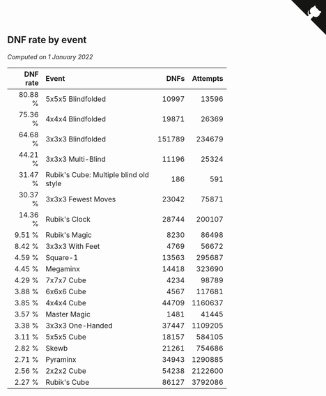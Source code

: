 ## DNF rate by event

*Computed on  1 January 2022*

| DNF rate | Event | DNFs | Attempts |
| ---: | :--- | ---: | ---: |
| 80.88 % | 5x5x5 Blindfolded | 10997 | 13596 |
| 75.36 % | 4x4x4 Blindfolded | 19871 | 26369 |
| 64.68 % | 3x3x3 Blindfolded | 151789 | 234679 |
| 44.21 % | 3x3x3 Multi-Blind | 11196 | 25324 |
| 31.47 % | Rubik's Cube: Multiple blind old style | 186 | 591 |
| 30.37 % | 3x3x3 Fewest Moves | 23042 | 75871 |
| 14.36 % | Rubik's Clock | 28744 | 200107 |
| 9.51 % | Rubik's Magic | 8230 | 86498 |
| 8.42 % | 3x3x3 With Feet | 4769 | 56672 |
| 4.59 % | Square-1 | 13563 | 295687 |
| 4.45 % | Megaminx | 14418 | 323690 |
| 4.29 % | 7x7x7 Cube | 4234 | 98789 |
| 3.88 % | 6x6x6 Cube | 4567 | 117681 |
| 3.85 % | 4x4x4 Cube | 44709 | 1160637 |
| 3.57 % | Master Magic | 1481 | 41445 |
| 3.38 % | 3x3x3 One-Handed | 37447 | 1109205 |
| 3.11 % | 5x5x5 Cube | 18157 | 584105 |
| 2.82 % | Skewb | 21261 | 754686 |
| 2.71 % | Pyraminx | 34943 | 1290885 |
| 2.56 % | 2x2x2 Cube | 54238 | 2122600 |
| 2.27 % | Rubik's Cube | 86127 | 3792086 |


<a href="https://github.com/jonatanklosko/wca_statistics" class="github-corner" aria-label="View source on Github"><svg width="80" height="80" viewBox="0 0 250 250" style="fill:#151513; color:#fff; position: absolute; top: 0; border: 0; right: 0;" aria-hidden="true"><path d="M0,0 L115,115 L130,115 L142,142 L250,250 L250,0 Z"></path><path d="M128.3,109.0 C113.8,99.7 119.0,89.6 119.0,89.6 C122.0,82.7 120.5,78.6 120.5,78.6 C119.2,72.0 123.4,76.3 123.4,76.3 C127.3,80.9 125.5,87.3 125.5,87.3 C122.9,97.6 130.6,101.9 134.4,103.2" fill="currentColor" style="transform-origin: 130px 106px;" class="octo-arm"></path><path d="M115.0,115.0 C114.9,115.1 118.7,116.5 119.8,115.4 L133.7,101.6 C136.9,99.2 139.9,98.4 142.2,98.6 C133.8,88.0 127.5,74.4 143.8,58.0 C148.5,53.4 154.0,51.2 159.7,51.0 C160.3,49.4 163.2,43.6 171.4,40.1 C171.4,40.1 176.1,42.5 178.8,56.2 C183.1,58.6 187.2,61.8 190.9,65.4 C194.5,69.0 197.7,73.2 200.1,77.6 C213.8,80.2 216.3,84.9 216.3,84.9 C212.7,93.1 206.9,96.0 205.4,96.6 C205.1,102.4 203.0,107.8 198.3,112.5 C181.9,128.9 168.3,122.5 157.7,114.1 C157.9,116.9 156.7,120.9 152.7,124.9 L141.0,136.5 C139.8,137.7 141.6,141.9 141.8,141.8 Z" fill="currentColor" class="octo-body"></path></svg></a><style>.github-corner:hover .octo-arm{animation:octocat-wave 560ms ease-in-out}@keyframes octocat-wave{0%,100%{transform:rotate(0)}20%,60%{transform:rotate(-25deg)}40%,80%{transform:rotate(10deg)}}@media (max-width:500px){.github-corner:hover .octo-arm{animation:none}.github-corner .octo-arm{animation:octocat-wave 560ms ease-in-out}}</style>
